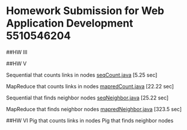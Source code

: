 # Homework Submission for Web Application Development 5510546204

##HW III

##HW V

Sequential that counts links in nodes [seqCount.java](/seqCount.java) [5.25 sec]

MapReduce that counts links in nodes [mapredCount.java](/mapredCount.java) [22.22 sec]

Sequential that finds neighbor nodes [seqNeighbor.java](/seqNeighbor.java) [25.22 sec]

MapReduce that finds neighbor nodes [mapredNeighbor.java](/mapredNeighbor.java) [323.5 sec]

##HW VI
Pig that counts links in nodes
Pig that finds neighbor nodes
